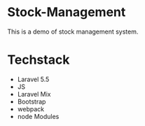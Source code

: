 
# Stock-Management
This is a demo of stock management system. 

# Techstack
  - Laravel 5.5
  - JS
  - Laravel Mix
  - Bootstrap
  - webpack
  - node Modules
  
